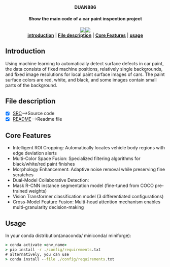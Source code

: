 <h4 align="center">
  DUAN886
</h4>

<h4 align="center">
  Show the main code of a car paint inspection project
</h4>

<div align="center">
  <a href="https://github.com/DUAN886/Show_Code"><img src="https://img.shields.io/conda/pn/conda-forge/labelme?color=green&label=DUAN886></a>
  <a href="https://www.python.org/"><img src="https://img.shields.io/badge/Python-3.9%7C3.10%7C3.11%7C3.12-lightblue"></a>
</div>

<div align="center">
    <a href="#introduction"><b>introduction</b></a> |
    <a href="#file-description"><b>File description</b></a> |
    <a href="#core-features"><b>Core Features</b></a> |
    <a href="#usage"><b>usage</b></a>

</div>


## Introduction

Using machine learning to automatically detect surface defects in car paint, the data consists of fixed machine positions, relatively single backgrounds, and fixed image resolutions for local paint surface images of cars. The paint surface colors are red, white, and black, and some images contain small parts of the background.

## File description

- [x] [SRC](/SRC/)-->Source code
- [x] [README](/README.md)-->Readme file

## Core Features
- Intelligent ROI Cropping: Automatically locates vehicle body regions with edge deviation alerts
- Multi-Color Space Fusion: Specialized filtering algorithms for black/white/red paint finishes
- Morphology Enhancement: Adaptive noise removal while preserving fine scratches
- Dual-Model Collaborative Detection:
- Mask R-CNN instance segmentation model (fine-tuned from COCO pre-trained weights)
- Vision Transformer classification model (3 differentiated configurations)
- Cross-Model Feature Fusion: Multi-head attention mechanism enables multi-granularity decision-making

## Usage

In your conda distribution(anaconda/ miniconda/ miniforge):

```cmd
> conda activate <env_name>
> pip install -r ./config/requirements.txt 
# alternatively, you can use 
> conda install --file ./config/requirements.txt
```
